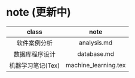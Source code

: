 # note (更新中)
| class | note |
|:------:|:------:|
| 软件案例分析 | analysis.md |
| 数据库程序设计 | database.md |
| 机器学习笔记(Tex) | machine_learning.tex |
